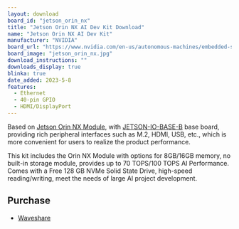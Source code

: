 ```yaml
---
layout: download
board_id: "jetson_orin_nx"
title: "Jetson Orin NX AI Dev Kit Download"
name: "Jetson Orin NX AI Dev Kit"
manufacturer: "NVIDIA"
board_url: "https://www.nvidia.com/en-us/autonomous-machines/embedded-systems/jetson-orin/"
board_image: "jetson_orin_nx.jpg"
download_instructions: ""
downloads_display: true
blinka: true
date_added: 2023-5-8
features:
  - Ethernet
  - 40-pin GPIO
  - HDMI/DisplayPort
---
```


Based on [Jetson Orin NX Module](https://www.nvidia.com/en-us/autonomous-machines/embedded-systems/jetson-orin/), with [JETSON-IO-BASE-B](https://www.waveshare.com/jetson-xavier-nx-dev-kit.htm?sku=22452) base board, providing rich peripheral interfaces such as M.2, HDMI, USB, etc., which is more convenient for users to realize the product performance.

This kit includes the Orin NX Module with options for 8GB/16GB memory, no built-in storage module, provides up to 70 TOPS/100 TOPS AI Performance. Comes with a Free 128 GB NVMe Solid State Drive, high-speed reading/writing, meet the needs of large AI project development.

## Purchase
* [Waveshare](https://www.waveshare.com/jetson-orin-nx-16g-dev-kit.htm)
